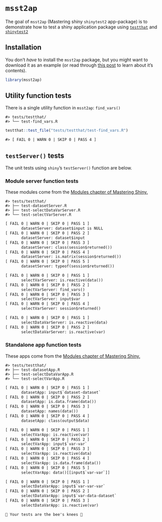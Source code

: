 
<!-- README.md is generated from README.Rmd. Please edit that file -->

# `msst2ap`

<!-- badges: start -->
<!-- badges: end -->

The goal of `msst2ap` (Mastering shiny `shinytest2` app-package) is to
demonstrate how to test a shiny application package using
[`testthat`](https://testthat.r-lib.org/) and
[`shinytest2`](https://rstudio.github.io/shinytest2/)

## Installation

You don’t *have* to install the `msst2ap` package, but you might want to
download it as an example (or read through [this
post](https://mjfrigaard.github.io/posts/test-shiny-p4/) to learn about
it’s contents).

``` r
library(msst2ap)
```

## Utility function tests

There is a single utility function in `msst2ap`: `find_vars()`

    #> tests/testthat/
    #> └── test-find_vars.R

``` r
testthat::test_file("tests/testthat/test-find_vars.R")
```

``` default
#> [ FAIL 0 | WARN 0 | SKIP 0 | PASS 4 ]
```

## `testServer()` tests

The unit tests using `shiny`’s `testServer()` function are below.

### Module server function tests

These modules come from the [Modules chapter of Mastering
Shiny.](https://mastering-shiny.org/scaling-modules.html)

    #> tests/testthat/
    #> ├── test-datasetServer.R
    #> ├── test-selectDataVarServer.R
    #> └── test-selectVarServer.R

``` default
[ FAIL 0 | WARN 0 | SKIP 0 | PASS 1 ]
       datasetServer: dataset$input is NULL 
[ FAIL 0 | WARN 0 | SKIP 0 | PASS 2 ]
       datasetServer: dataset$input 
[ FAIL 0 | WARN 0 | SKIP 0 | PASS 3 ]
       datasetServer: class(session$returned()) 
[ FAIL 0 | WARN 0 | SKIP 0 | PASS 4 ]
       datasetServer: is.matrix(session$returned()) 
[ FAIL 0 | WARN 0 | SKIP 0 | PASS 5 ]
       datasetServer: typeof(session$returned()) 
```

``` default
[ FAIL 0 | WARN 0 | SKIP 0 | PASS 1 ]
       selectVarServer: is.reactive(data()) 
[ FAIL 0 | WARN 0 | SKIP 0 | PASS 2 ]
       selectVarServer: find_vars() 
[ FAIL 0 | WARN 0 | SKIP 0 | PASS 3 ]
       selectVarServer: input$var 
[ FAIL 0 | WARN 0 | SKIP 0 | PASS 4 ]
       selectVarServer: session$returned()
```

``` default
[ FAIL 0 | WARN 0 | SKIP 0 | PASS 1 ]
       selectDataVarServer: is.reactive(data) 
[ FAIL 0 | WARN 0 | SKIP 0 | PASS 2 ]
       selectDataVarServer: is.reactive(var) 
```

### Standalone app function tests

These apps come from the [Modules chapter of Mastering
Shiny.](https://mastering-shiny.org/scaling-modules.html)

    #> tests/testthat/
    #> ├── test-datasetApp.R
    #> ├── test-selectDataVarApp.R
    #> └── test-selectVarApp.R

``` default
[ FAIL 0 | WARN 0 | SKIP 0 | PASS 1 ]
       datasetApp: input$`dataset-dataset` 
[ FAIL 0 | WARN 0 | SKIP 0 | PASS 2 ]
       datasetApp: is.data.frame(data()) 
[ FAIL 0 | WARN 0 | SKIP 0 | PASS 3 ]
       datasetApp: names(data()) 
[ FAIL 0 | WARN 0 | SKIP 0 | PASS 4 ]
       datasetApp: class(output$data) 
```

``` default
[ FAIL 0 | WARN 0 | SKIP 0 | PASS 1 ]
       selectVarApp: is.reactive(var) 
[ FAIL 0 | WARN 0 | SKIP 0 | PASS 2 ]
       selectVarApp: input$`var-var` 
[ FAIL 0 | WARN 0 | SKIP 0 | PASS 3 ]
       selectVarApp: is.reactive(data) 
[ FAIL 0 | WARN 0 | SKIP 0 | PASS 4 ]
       selectVarApp: is.data.frame(data()) 
[ FAIL 0 | WARN 0 | SKIP 0 | PASS 5 ]
       selectVarApp: data()[[input$`var-var`]] 
```

``` default
[ FAIL 0 | WARN 0 | SKIP 0 | PASS 1 ]
       selectDataVarApp: input$`var-var-var` 
[ FAIL 0 | WARN 0 | SKIP 0 | PASS 2 ]
       selectDataVarApp: input$`var-data-dataset` 
[ FAIL 0 | WARN 0 | SKIP 0 | PASS 3 ]
       selectDataVarApp: is.reactive(var) 
```

``` default
🐝 Your tests are the bee's knees 🐝
```
